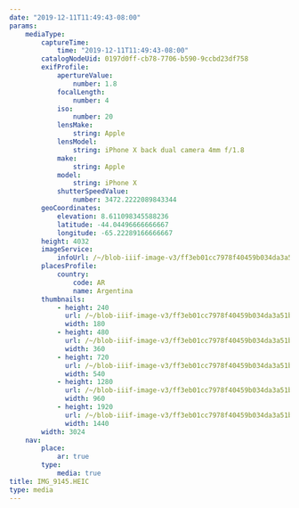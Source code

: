 ```yaml
---
date: "2019-12-11T11:49:43-08:00"
params:
    mediaType:
        captureTime:
            time: "2019-12-11T11:49:43-08:00"
        catalogNodeUid: 0197d0ff-cb78-7706-b590-9ccbd23df758
        exifProfile:
            apertureValue:
                number: 1.8
            focalLength:
                number: 4
            iso:
                number: 20
            lensMake:
                string: Apple
            lensModel:
                string: iPhone X back dual camera 4mm f/1.8
            make:
                string: Apple
            model:
                string: iPhone X
            shutterSpeedValue:
                number: 3472.2222089843344
        geoCoordinates:
            elevation: 8.611098345588236
            latitude: -44.04496666666667
            longitude: -65.22289166666667
        height: 4032
        imageService:
            infoUrl: /~/blob-iiif-image-v3/ff3eb01cc7978f40459b034da3a51b981fa6c69a6a67b28a174b8344b3d0230a/info.json
        placesProfile:
            country:
                code: AR
                name: Argentina
        thumbnails:
            - height: 240
              url: /~/blob-iiif-image-v3/ff3eb01cc7978f40459b034da3a51b981fa6c69a6a67b28a174b8344b3d0230a/full/180%2C240/0/default.jpg
              width: 180
            - height: 480
              url: /~/blob-iiif-image-v3/ff3eb01cc7978f40459b034da3a51b981fa6c69a6a67b28a174b8344b3d0230a/full/360%2C480/0/default.jpg
              width: 360
            - height: 720
              url: /~/blob-iiif-image-v3/ff3eb01cc7978f40459b034da3a51b981fa6c69a6a67b28a174b8344b3d0230a/full/540%2C720/0/default.jpg
              width: 540
            - height: 1280
              url: /~/blob-iiif-image-v3/ff3eb01cc7978f40459b034da3a51b981fa6c69a6a67b28a174b8344b3d0230a/full/960%2C1280/0/default.jpg
              width: 960
            - height: 1920
              url: /~/blob-iiif-image-v3/ff3eb01cc7978f40459b034da3a51b981fa6c69a6a67b28a174b8344b3d0230a/full/1440%2C1920/0/default.jpg
              width: 1440
        width: 3024
    nav:
        place:
            ar: true
        type:
            media: true
title: IMG_9145.HEIC
type: media
---
```


